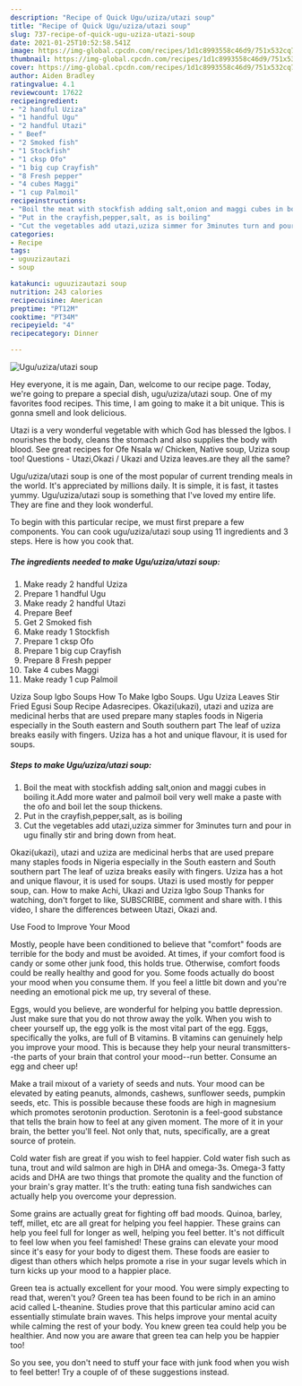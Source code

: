 ```yaml
---
description: "Recipe of Quick Ugu/uziza/utazi soup"
title: "Recipe of Quick Ugu/uziza/utazi soup"
slug: 737-recipe-of-quick-ugu-uziza-utazi-soup
date: 2021-01-25T10:52:58.541Z
image: https://img-global.cpcdn.com/recipes/1d1c8993558c46d9/751x532cq70/uguuzizautazi-soup-recipe-main-photo.jpg
thumbnail: https://img-global.cpcdn.com/recipes/1d1c8993558c46d9/751x532cq70/uguuzizautazi-soup-recipe-main-photo.jpg
cover: https://img-global.cpcdn.com/recipes/1d1c8993558c46d9/751x532cq70/uguuzizautazi-soup-recipe-main-photo.jpg
author: Aiden Bradley
ratingvalue: 4.1
reviewcount: 17622
recipeingredient:
- "2 handful Uziza"
- "1 handful Ugu"
- "2 handful Utazi"
- " Beef"
- "2 Smoked fish"
- "1 Stockfish"
- "1 cksp Ofo"
- "1 big cup Crayfish"
- "8 Fresh pepper"
- "4 cubes Maggi"
- "1 cup Palmoil"
recipeinstructions:
- "Boil the meat with stockfish adding salt,onion and maggi cubes in boiling it.Add more water and palmoil boil very well make a paste with the ofo and boil let the soup thickens."
- "Put in the crayfish,pepper,salt, as is boiling"
- "Cut the vegetables add utazi,uziza simmer for 3minutes turn and pour in ugu finally stir and bring down from heat."
categories:
- Recipe
tags:
- uguuzizautazi
- soup

katakunci: uguuzizautazi soup 
nutrition: 243 calories
recipecuisine: American
preptime: "PT12M"
cooktime: "PT34M"
recipeyield: "4"
recipecategory: Dinner

---
```



![Ugu/uziza/utazi soup](https://img-global.cpcdn.com/recipes/1d1c8993558c46d9/751x532cq70/uguuzizautazi-soup-recipe-main-photo.jpg)

Hey everyone, it is me again, Dan, welcome to our recipe page. Today, we're going to prepare a special dish, ugu/uziza/utazi soup. One of my favorites food recipes. This time, I am going to make it a bit unique. This is gonna smell and look delicious.

Utazi is a very wonderful vegetable with which God has blessed the Igbos. I nourishes the body, cleans the stomach and also supplies the body with blood. See great recipes for Ofe Nsala w/ Chicken, Native soup, Uziza soup too! Questions - Utazi,Okazi / Ukazi and Uziza leaves.are they all the same?

Ugu/uziza/utazi soup is one of the most popular of current trending meals in the world. It's appreciated by millions daily. It is simple, it is fast, it tastes yummy. Ugu/uziza/utazi soup is something that I've loved my entire life. They are fine and they look wonderful.


To begin with this particular recipe, we must first prepare a few components. You can cook ugu/uziza/utazi soup using 11 ingredients and 3 steps. Here is how you cook that.

<!--inarticleads1-->

##### The ingredients needed to make Ugu/uziza/utazi soup:

1. Make ready 2 handful Uziza
1. Prepare 1 handful Ugu
1. Make ready 2 handful Utazi
1. Prepare  Beef
1. Get 2 Smoked fish
1. Make ready 1 Stockfish
1. Prepare 1 cksp Ofo
1. Prepare 1 big cup Crayfish
1. Prepare 8 Fresh pepper
1. Take 4 cubes Maggi
1. Make ready 1 cup Palmoil


Uziza Soup Igbo Soups How To Make Igbo Soups. Ugu Uziza Leaves Stir Fried Egusi Soup Recipe Adasrecipes. Okazi(ukazi), utazi and uziza are medicinal herbs that are used prepare many staples foods in Nigeria especially in the South eastern and South southern part The leaf of uziza breaks easily with fingers. Uziza has a hot and unique flavour, it is used for soups. 

<!--inarticleads2-->

##### Steps to make Ugu/uziza/utazi soup:

1. Boil the meat with stockfish adding salt,onion and maggi cubes in boiling it.Add more water and palmoil boil very well make a paste with the ofo and boil let the soup thickens.
1. Put in the crayfish,pepper,salt, as is boiling
1. Cut the vegetables add utazi,uziza simmer for 3minutes turn and pour in ugu finally stir and bring down from heat.


Okazi(ukazi), utazi and uziza are medicinal herbs that are used prepare many staples foods in Nigeria especially in the South eastern and South southern part The leaf of uziza breaks easily with fingers. Uziza has a hot and unique flavour, it is used for soups. Utazi is used mostly for pepper soup, can. How to make Achi, Ukazi and Uziza Igbo Soup Thanks for watching, don&#39;t forget to like, SUBSCRIBE, comment and share with. I this video, I share the differences between Utazi, Okazi and. 

Use Food to Improve Your Mood


Mostly, people have been conditioned to believe that "comfort" foods are terrible for the body and must be avoided. At times, if your comfort food is candy or some other junk food, this holds true. Otherwise, comfort foods could be really healthy and good for you. Some foods actually do boost your mood when you consume them. If you feel a little bit down and you're needing an emotional pick me up, try several of these.

Eggs, would you believe, are wonderful for helping you battle depression. Just make sure that you do not throw away the yolk. When you wish to cheer yourself up, the egg yolk is the most vital part of the egg. Eggs, specifically the yolks, are full of B vitamins. B vitamins can genuinely help you improve your mood. This is because they help your neural transmitters--the parts of your brain that control your mood--run better. Consume an egg and cheer up!

Make a trail mixout of a variety of seeds and nuts. Your mood can be elevated by eating peanuts, almonds, cashews, sunflower seeds, pumpkin seeds, etc. This is possible because these foods are high in magnesium which promotes serotonin production. Serotonin is a feel-good substance that tells the brain how to feel at any given moment. The more of it in your brain, the better you'll feel. Not only that, nuts, specifically, are a great source of protein.

Cold water fish are great if you wish to feel happier. Cold water fish such as tuna, trout and wild salmon are high in DHA and omega-3s. Omega-3 fatty acids and DHA are two things that promote the quality and the function of your brain's gray matter. It's the truth: eating tuna fish sandwiches can actually help you overcome your depression. 

Some grains are actually great for fighting off bad moods. Quinoa, barley, teff, millet, etc are all great for helping you feel happier. These grains can help you feel full for longer as well, helping you feel better. It's not difficult to feel low when you feel famished! These grains can elevate your mood since it's easy for your body to digest them. These foods are easier to digest than others which helps promote a rise in your sugar levels which in turn kicks up your mood to a happier place.

Green tea is actually excellent for your mood. You were simply expecting to read that, weren't you? Green tea has been found to be rich in an amino acid called L-theanine. Studies prove that this particular amino acid can essentially stimulate brain waves. This helps improve your mental acuity while calming the rest of your body. You knew green tea could help you be healthier. And now you are aware that green tea can help you be happier too!

So you see, you don't need to stuff your face with junk food when you wish to feel better! Try  a  couple of  of  these  suggestions  instead.

